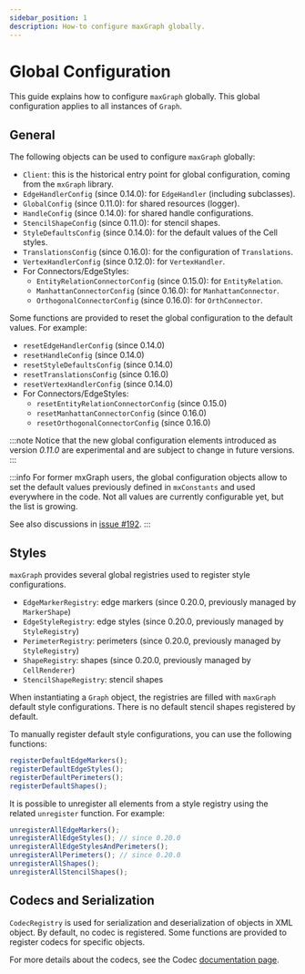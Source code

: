 ```yaml
---
sidebar_position: 1
description: How-to configure maxGraph globally.
---
```


# Global Configuration

This guide explains how to configure `maxGraph` globally. This global configuration applies to all instances of `Graph`.


## General

The following objects can be used to configure `maxGraph` globally:

  - `Client`: this is the historical entry point for global configuration, coming from the `mxGraph` library.
  - `EdgeHandlerConfig` (since 0.14.0): for `EdgeHandler` (including subclasses).
  - `GlobalConfig` (since 0.11.0): for shared resources (logger).
  - `HandleConfig` (since 0.14.0): for shared handle configurations.
  - `StencilShapeConfig` (since 0.11.0): for stencil shapes.
  - `StyleDefaultsConfig` (since 0.14.0): for the default values of the Cell styles.
  - `TranslationsConfig` (since 0.16.0): for the configuration of `Translations`.
  - `VertexHandlerConfig` (since 0.12.0): for `VertexHandler`.
  - For Connectors/EdgeStyles:
    - `EntityRelationConnectorConfig` (since 0.15.0): for `EntityRelation`.
    - `ManhattanConnectorConfig` (since 0.16.0): for `ManhattanConnector`.
    - `OrthogonalConnectorConfig` (since 0.16.0): for `OrthConnector`.

Some functions are provided to reset the global configuration to the default values. For example:

  - `resetEdgeHandlerConfig` (since 0.14.0)
  - `resetHandleConfig` (since 0.14.0)
  - `resetStyleDefaultsConfig` (since 0.14.0)
  - `resetTranslationsConfig` (since 0.16.0)
  - `resetVertexHandlerConfig` (since 0.14.0)
  - For Connectors/EdgeStyles:
    - `resetEntityRelationConnectorConfig` (since 0.15.0)
    - `resetManhattanConnectorConfig` (since 0.16.0)
    - `resetOrthogonalConnectorConfig` (since 0.16.0)

:::note
Notice that the new global configuration elements introduced as version _0.11.0_ are experimental and are subject to change in future versions.
:::

:::info
For former mxGraph users, the global configuration objects allow to set the default values previously defined in `mxConstants` and used everywhere in the code.
Not all values are currently configurable yet, but the list is growing. 

See also discussions in [issue #192](https://github.com/maxGraph/maxGraph/issues/192).
:::

## Styles

`maxGraph` provides several global registries used to register style configurations.

  - `EdgeMarkerRegistry`: edge markers (since 0.20.0, previously managed by `MarkerShape`)
  - `EdgeStyleRegistry`: edge styles (since 0.20.0, previously managed by `StyleRegistry`)
  - `PerimeterRegistry`: perimeters (since 0.20.0, previously managed by `StyleRegistry`)
  - `ShapeRegistry`: shapes (since 0.20.0, previously managed by `CellRenderer`)
  - `StencilShapeRegistry`: stencil shapes

When instantiating a `Graph` object, the registries are filled with `maxGraph` default style configurations. There is no default stencil shapes registered by default.

To manually register default style configurations, you can use the following functions:

```javascript
registerDefaultEdgeMarkers();
registerDefaultEdgeStyles();
registerDefaultPerimeters();
registerDefaultShapes();
```

It is possible to unregister all elements from a style registry using the related `unregister` function. For example:

```javascript
unregisterAllEdgeMarkers();
unregisterAllEdgeStyles(); // since 0.20.0
unregisterAllEdgeStylesAndPerimeters();
unregisterAllPerimeters(); // since 0.20.0
unregisterAllShapes();
unregisterAllStencilShapes();
```


## Codecs and Serialization

`CodecRegistry` is used for serialization and deserialization of objects in XML object.
By default, no codec is registered. Some functions are provided to register codecs for specific objects.

For more details about the codecs, see the Codec [documentation page](./codecs.md).
